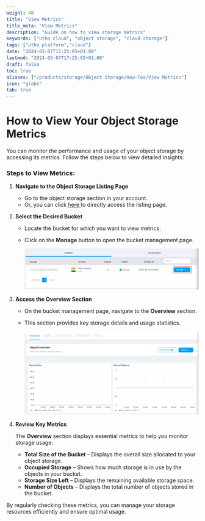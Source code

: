 ```yaml
---
weight: 40
title: "View Metrics"
title_meta: "View Metrics"
description: "Guide on how to view storage metrics"
keywords: ["utho cloud", "object storage", "cloud storage"]
tags: ["utho platform","cloud"]
date: "2024-03-07T17:25:05+01:00"
lastmod: "2024-03-07T17:25:05+01:00"
draft: false
toc: true
aliases: ["/products/storage/Object Storage/How-Tos/View Metrics"]
icon: "globe"
tab: true
---
```




# **How to View Your Object Storage Metrics**

You can monitor the performance and usage of your object storage by accessing its metrics. Follow the steps below to view detailed insights:

### **Steps to View Metrics:**

1. **Navigate to the Object Storage Listing Page**

   * Go to the object storage section in your account.
   * Or, you can click [here ](https://console.utho.com/objectstorage)to directly access the listing page.
2. **Select the Desired Bucket**

   * Locate the bucket for which you want to view metrics.
   * Click on the **Manage** button to open the bucket management page.

     ![1743656529687](image/index/1743656529687.png)
3. **Access the Overview Section**

   * On the bucket management page, navigate to the **Overview** section.
   * This section provides key storage details and usage statistics.

     ![1743656590494](image/index/1743656590494.png)
4. **Review Key Metrics**

   The **Overview** section displays essential metrics to help you monitor storage usage:

   * **Total Size of the Bucket** – Displays the overall size allocated to your object storage.
   * **Occupied Storage** – Shows how much storage is in use by the objects in your bucket.
   * **Storage Size Left** – Displays the remaining available storage space.
   * **Number of Objects** – Displays the total number of objects stored in the bucket.

By regularly checking these metrics, you can manage your storage resources efficiently and ensure optimal usage.
